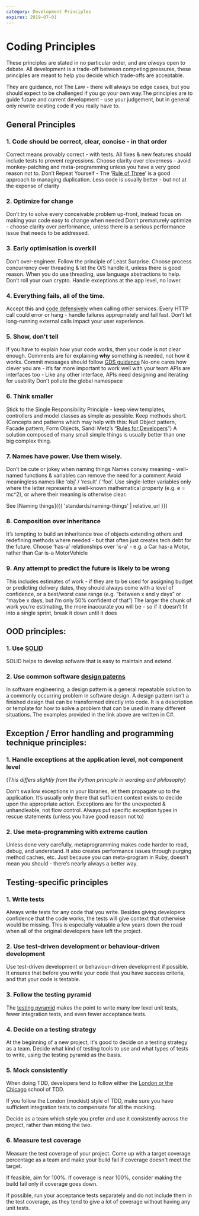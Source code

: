 ```yaml
---
category: Development Principles
expires: 2019-07-01
---
```


# Coding Principles

These principles are stated in no particular order, and are *always* open to debate.
All development is a trade-off between competing pressures, these principles are
meant to help you decide which trade-offs are acceptable.

They are guidance, not The Law - there will always be edge cases, but you should
expect to be challenged if you go your own way.The principles are to guide future
and current development - use your judgement, but in general only rewrite existing
code if you really have to.


## General Principles

### 1. Code should be correct, clear, concise - in that order

Correct means provably correct - with tests. All fixes & new features should include tests to prevent regressions.
Choose clarity over cleverness - avoid monkey-patching and meta-programming unless you have a very good reason not to.
Don’t Repeat Yourself - The ‘[Rule of Three](https://en.wikipedia.org/wiki/Rule_of_three_(computer_programming))’ is a good approach to managing duplication. Less code is usually better - but not at the expense of clarity

### 2. Optimize for change
Don’t try to solve every conceivable problem up-front, instead focus on making your code easy to change when needed
Don’t prematurely optimize - choose clarity over performance, unless there is a serious performance issue that needs to be addressed.

### 3. Early optimisation is overkill
Don’t over-engineer. Follow the principle of Least Surprise. Choose process
concurrency over threading & let the O/S handle it, unless there is good reason.
When you do use threading, use language abstractions to help. Don’t roll your
own crypto. Handle exceptions at the app level, no lower.

### 4. Everything fails, all of the time.
Accept this and [code defensively](https://en.wikipedia.org/wiki/Defensive_programming) when calling other services.
Every HTTP call could error or hang - handle failures appropriately and fail fast. Don’t let long-running external calls impact your user experience.

### 5. Show, don't tell
If you have to explain how your code works, then your code is not clear enough.
Comments are for explaining <strong>why</strong> something is needed, not how it works.
Commit messages should follow [GDS guidance](https://github.com/alphagov/styleguides/blob/master/git.md)
No-one cares how clever you are - it’s far more important to work well with your team
APIs are interfaces too - Like any other interface, APIs need designing and iterating for usability
Don’t pollute the global namespace

### 6. Think smaller
Stick to the Single Responsibility Principle - keep view templates, controllers and model classes as simple as possible. Keep methods short. (Concepts and patterns which may help with this: Null Object pattern, Facade pattern, Form Objects, Sandi Metz’s “[Rules for Developers](https://robots.thoughtbot.com/sandi-metz-rules-for-developers)”)
A solution composed of many small simple things is usually better than one big complex thing.

### 7. Names have power. Use them wisely.
Don’t be cute or jokey when naming things
Names convey meaning - well-named functions & variables can remove the need for a comment
Avoid meaningless names like ‘obj’ / ‘result’ / ‘foo’.
Use single-letter variables only where the letter represents a well-known mathematical property (e.g. e = mc^2), or where their meaning is otherwise clear.


See [Naming things]({{ 'standards/naming-things' | relative_url  }})

### 8. Composition over inheritance
It’s tempting to build an inheritance tree of objects extending others and redefining methods where needed - but that often just creates tech debt for the future. Choose ‘has-a’ relationships over ‘is-a’ - e.g. a Car has-a Motor, rather than Car is-a MotorVehicle

### 9. Any attempt to predict the future is likely to be wrong
This includes estimates of work - if they are to be used for assigning budget or predicting delivery dates, they should always come with a level of confidence, or a best/worst case range (e.g. “between x and y days” or “maybe x days, but i’m only 50% confident of that”)
The larger the chunk of work you’re estimating, the more inaccurate you will be - so if it doesn’t fit into a single sprint, break it down until it does

## OOD principles:

### 1. Use [SOLID](https://scotch.io/bar-talk/s-o-l-i-d-the-first-five-principles-of-object-oriented-design)
SOLID helps to develop sofware that is easy to maintain and extend.

### 2. Use common software [design paterns](https://www.dofactory.com/net/design-patterns)
In software engineering, a design pattern is a general repeatable solution to a commonly occurring problem in software design. 
A design pattern isn't a finished design that can be transformed directly into code. 
It is a description or template for how to solve a problem that can be used in many different situations.
The examples provided in the link above are written in C#.

## Exception / Error handling and programming technique principles:

### 1. Handle exceptions at the application level, not component level
(<i>This differs slightly from the Python principle in wording and philosophy</i>)


Don’t swallow exceptions in your libraries, let them propagate up to the application. It’s usually only there that sufficient context exists to decide upon the appropriate action.
Exceptions are for the unexpected & unhandleable, not flow control.
Always put specific exception types in rescue statements (unless you have good reason not to)

### 2. Use meta-programming with extreme caution
Unless done very carefully, metaprogramming makes code harder to read, debug, and understand. It also creates performance issues through purging method caches, etc. Just because you can meta-program in Ruby, doesn’t mean you should  - there’s nearly always a better way.

## Testing-specific principles

### 1. Write tests
Always write tests for any code that you write. Besides giving developers
confidence that the code works, the tests will give context that otherwise
would be missing. This is especially valuable a few years down the road when
all of the original developers have left the project.

### 2. Use test-driven development or behaviour-driven development
Use test-driven development or behaviour-driven development if possible. It
ensures that before you write your code that you have success criteria, and
that your code is testable.

### 3. Follow the testing pyramid
The [testing pyramid](https://martinfowler.com/bliki/TestPyramid.html) makes
the point to write many low level unit tests, fewer integration tests, and even
fewer acceptance tests.

### 4. Decide on a testing strategy
At the beginning of a new project, it's good to decide on a testing strategy as
a team. Decide what kind of testing tools to use and what types of tests to
write, using the testing pyramid as the basis.

### 5. Mock consistently
When doing TDD, developers tend to follow either the [London or the Chicago](https://softwareengineering.stackexchange.com/questions/123627/what-are-the-london-and-chicago-schools-of-tdd)
school of TDD.

If you follow the London (mockist) style of TDD, make sure you
have sufficient integration tests to compensate for all the mocking.

Decide as a team which style you prefer and use it consistently across the
project, rather than mixing the two.

### 6. Measure test coverage
Measure the test coverage of your project. Come up with a target coverage
percentage as a team and make your build fail if coverage doesn't meet the
target.

If feasible, aim for 100%. If coverage is near 100%, consider making the
build fail only if coverage goes down.

If possible, run your acceptance tests separately and do not include them in
the test coverage, as they tend to give a lot of coverage without having any
unit tests.
